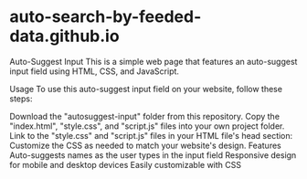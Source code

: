 # auto-search-by-feeded-data.github.io
Auto-Suggest Input
This is a simple web page that features an auto-suggest input field using HTML, CSS, and JavaScript.

Usage
To use this auto-suggest input field on your website, follow these steps:

Download the "autosuggest-input" folder from this repository.
Copy the "index.html", "style.css", and "script.js" files into your own project folder.
Link to the "style.css" and "script.js" files in your HTML file's head section:
Customize the CSS as needed to match your website's design.
Features
Auto-suggests names as the user types in the input field
Responsive design for mobile and desktop devices
Easily customizable with CSS
